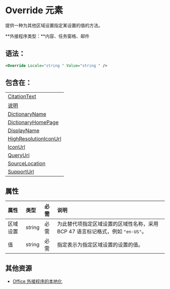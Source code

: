 ﻿
# Override 元素
提供一种为其他区域设置指定某设置的值的方法。

 **外接程序类型：**内容、任务窗格、邮件


## 语法：


```XML
<Override Locale="string " Value="string " />
```


## 包含在：


||
|:-----|
|[CitationText](../../reference/manifest/citationtext.md)|
|[说明](../../reference/manifest/description.md)|
|[DictionaryName](../../reference/manifest/dictionaryname.md)|
|[DictionaryHomePage](../../reference/manifest/dictionaryhomepage.md)|
|[DisplayName](../../reference/manifest/displayname.md)|
|[HighResolutionIconUrl](../../reference/manifest/highresolutioniconurl.md)|
|[IconUrl](../../reference/manifest/iconurl.md)|
|[QueryUri](../../reference/manifest/queryuri.md)|
|[SourceLocation](../../reference/manifest/sourcelocation.md)|
|[SupportUrl](../../reference/manifest/supporturl.md)|

## 属性



|**属性**|**类型**|**必需**|**说明**|
|:-----|:-----|:-----|:-----|
|区域设置|string|必需|为此替代项指定区域设置的区域性名称，采用 BCP 47 语言标记格式，例如 `"en-US"`。|
|值|string|必需|指定表示为指定区域设置的设置的值。|

## 其他资源



- [Office 外接程序的本地化](../../docs/develop/localization.md#off15wecon_LocalesManifest)
    
